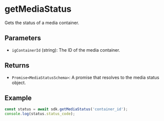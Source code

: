 # getMediaStatus

Gets the status of a media container.

## Parameters

- `igContainerId` (string): The ID of the media container.

## Returns

- `Promise<MediaStatusSchema>`: A promise that resolves to the media status object.

## Example

```typescript
const status = await sdk.getMediaStatus('container_id');
console.log(status.status_code);
```

